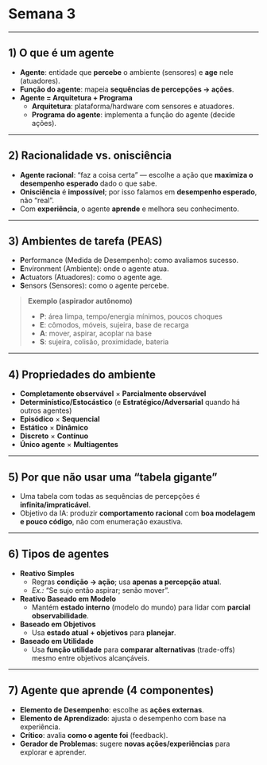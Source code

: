 # Semana 3

---

## 1) O que é um agente
- **Agente**: entidade que **percebe** o ambiente (sensores) e **age** nele (atuadores).
- **Função do agente**: mapeia **sequências de percepções → ações**.
- **Agente = Arquitetura + Programa**
  - **Arquitetura**: plataforma/hardware com sensores e atuadores.
  - **Programa do agente**: implementa a função do agente (decide ações).

---

## 2) Racionalidade vs. onisciência
- **Agente racional**: “faz a coisa certa” — escolhe a ação que **maximiza o desempenho esperado** dado o que sabe.
- **Onisciência** é **impossível**; por isso falamos em **desempenho esperado**, não “real”.
- Com **experiência**, o agente **aprende** e melhora seu conhecimento.

---

## 3) Ambientes de tarefa (PEAS)
- **P**erformance (Medida de Desempenho): como avaliamos sucesso.
- **E**nvironment (Ambiente): onde o agente atua.
- **A**ctuators (Atuadores): como o agente age.
- **S**ensors (Sensores): como o agente percebe.

> **Exemplo (aspirador autônomo)**
> - **P**: área limpa, tempo/energia mínimos, poucos choques  
> - **E**: cômodos, móveis, sujeira, base de recarga  
> - **A**: mover, aspirar, acoplar na base  
> - **S**: sujeira, colisão, proximidade, bateria

---

## 4) Propriedades do ambiente
- **Completamente observável** × **Parcialmente observável**
- **Determinístico/Estocástico** (e **Estratégico/Adversarial** quando há outros agentes)
- **Episódico** × **Sequencial**
- **Estático** × **Dinâmico**
- **Discreto** × **Contínuo**
- **Único agente** × **Multiagentes**

---

## 5) Por que não usar uma “tabela gigante”
- Uma tabela com todas as sequências de percepções é **infinita/impraticável**.
- Objetivo da IA: produzir **comportamento racional** com **boa modelagem e pouco código**, não com enumeração exaustiva.

---

## 6) Tipos de agentes
- **Reativo Simples**
  - Regras **condição → ação**; usa **apenas a percepção atual**.
  - *Ex.:* “Se sujo então aspirar; senão mover”.
- **Reativo Baseado em Modelo**
  - Mantém **estado interno** (modelo do mundo) para lidar com **parcial observabilidade**.
- **Baseado em Objetivos**
  - Usa **estado atual + objetivos** para **planejar**.
- **Baseado em Utilidade**
  - Usa **função utilidade** para **comparar alternativas** (trade-offs) mesmo entre objetivos alcançáveis.

---

## 7) Agente que aprende (4 componentes)
- **Elemento de Desempenho**: escolhe as **ações externas**.
- **Elemento de Aprendizado**: ajusta o desempenho com base na experiência.
- **Crítico**: avalia **como o agente foi** (feedback).
- **Gerador de Problemas**: sugere **novas ações/experiências** para explorar e aprender.


